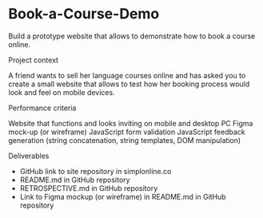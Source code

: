 # Book-a-Course-Demo
Build a prototype website that allows to demonstrate how to book a course online.

Project context

A friend wants to sell her language courses online and has asked you to create a small website that allows to test how her booking process would look and feel on mobile devices.

Performance criteria

Website that functions and looks inviting on mobile and desktop PC
Figma mock-up (or wireframe)
JavaScript form validation
JavaScript feedback generation (string concatenation, string templates, DOM manipulation)

Deliverables

- GitHub link to site repository in simplonline.co
- README.md in GitHub repository
- RETROSPECTIVE.md in GitHub repository
- Link to Figma mockup (or wireframe) in README.md in GitHub repository
